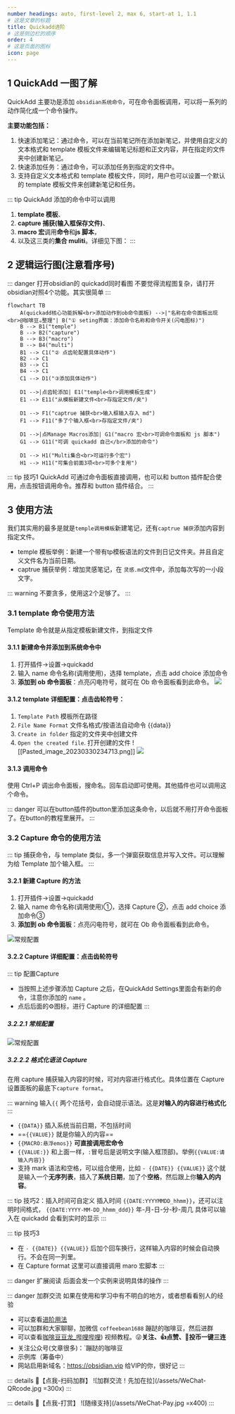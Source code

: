 ```yaml
---
number headings: auto, first-level 2, max 6, start-at 1, 1.1
# 这是文章的标题
title: Quickadd进阶
# 这是侧边栏的顺序
order: 4
# 这是页面的图标
icon: page
---
```

## 1 QuickAdd 一图了解

QuickAdd 主要功是添加 `obsidian系统命令`，可在命令面板调用，可以将一系列的动作简化成一个命令操作。

**主要功能包括：**
 1. 快速添加笔记：通过命令，可以在当前笔记所在添加新笔记，并使用自定义的文本格式和 template 模板文件来编辑笔记标题和正文内容，并在指定的文件夹中创建新笔记。
 2. 快速添加任务：通过命令，可以添加任务到指定的文件中。
 3. 支持自定义文本格式和 template 模板文件，同时，用户也可以设置一个默认的 template 模板文件来创建新笔记和任务。

::: tip QuickAdd 添加的命令中可以调用
1.  **template 模板**、
2. **capture 捕获(输入框保存文件)**、
3. **macro 宏**调用**命令**和**js 脚本**，
4. 以及这三类的**集合 muliti**。详细见下图：
:::

## 2 逻辑运行图(注意看序号)

::: danger 打开obsidian的 quickadd同时看图
不要觉得流程图复杂，请打开obsidian对照4个功能。其实很简单
:::

```mermaid
flowchart TB
    A(quickadd核心功能拆解<br>添加动作到ob命令面板) -->|"名称在命令面板出现<br>@咖啡豆☕整理"| B("① seting界面：添加命令名称和命令开关(闪电图标)")
    B --> B1("temple")
    B --> B2("capture")
    B --> B3("macro")
    B --> B4("multi")
    B1 --> C1("② 点齿轮配置具体动作")
    B2 --> C1
    B3 --> C1
    B4 --> C1    
    C1 --> D1("③添加具体动作")
        
    D1 -->|点齿轮添加| E1("temple<br>调用模板生成")
    E1 --> E11("从模板新建文件<br>存指定文件/夹")
    
    D1 --> F1("captrue 捕获<br>输入框输入存入 md")
    F1 --> F11("多了个输入框<br>存指定文件/夹")
    
    D1 -->|点Manage Macros添加| G1("macro 宏<br>可调命令面板和 js 脚本")
    G1 --> G11("可调 quickadd 自己</br>添加的命令")  

    D1 --> H1("Multi集合<br>可运行多个宏")
    H1 --> H11("可集合前面3项<br>可多个复用")
```

::: tip 技巧1
QuickAdd 可通过命令面板直接调用，也可以和 button 插件配合使用，点击按钮调用命令。推荐和 button 插件结合。
:::

## 3 使用方法
我们其实用的最多是就是`temple调用模板`新建笔记，还有`captrue 捕获`添加内容到指定文件。
- temple 模板举例：新建一个带有tp模板语法的文件到日记文件夹。并且自定义文件名为当前日期。
- captrue 捕获举例：增加灵感笔记，在 `灵感.md`文件中，添加每次写的一小段文字。

::: warning
不要贪多，使用这2个足够了。
:::

### 3.1 template 命令使用方法

Template 命令就是从指定模板新建文件，到指定文件

#### 3.1.1 新建命令并添加到系统命令中
1. 打开插件->设置->quickadd
2. 输入 name 命令名称(调用使用)，选择 template，点击 add choice 添加命令
3. **添加到 ob 命令面板**：点亮闪电符号，就可在 Ob 命令面板看到此命令。
![](/assets/Pasted_image_0230330234642.png)

#### 3.1.2 template 详细配置：点击齿轮符号：
1. `Template Path` 模板所在路径
2. `File Name Format` 文件名格式/按语法自动命令 {{data}}
3. `Create in folder` 指定的文件夹中创建文件
4. `Open the created file`. 打开创建的文件
![[Pasted_image_20230330234713.png]]
![](/assets/Pasted_image_20230330234713.png)
#### 3.1.3 调用命令
使用 Ctrl+P 调出命令面板，搜命名。回车启动即可使用。其他插件也可以调用这个命令。

::: danger
可以在button插件的button里添加这条命令，以后就不用打开命令面板了。在button的教程里展开。
:::


### 3.2 Capture 命令的使用方法

::: tip
捕获命令，与 template 类似，多一个弹窗获取信息并写入文件。可以理解为给 Template 加个输入框。
:::

#### 3.2.1 新建 Capture 的方法
1.  打开插件->设置->quickadd
2.  输入 name 命令名称(调用使用)①，选择 Capture ②，点击 add choice 添加命令③
3.  **添加到 ob 命令面板**：点亮闪电符号，就可在 Ob 命令面板看到此命令。

![常规配置](/assets/Obsidian_A7U6npzHbo.png)
#### 3.2.2 Capture 详细配置：点击齿轮符号
::: tip 配置Capture
- 当按照上述步骤添加 Capture 之后，在QuickAdd Settings里面会有新的命令，注意你添加的 `name` 。
- 点后后面的⚙️图标，进行 Capture 的详细配置
:::

##### 3.2.2.1 常规配置
![常规配置](/assets/4gzCCMDYJJ.png)

##### 3.2.2.2 格式化语法 Capture
在用 capture 捕获输入内容的时候，可对内容进行格式化。具体位置在 Capture 设置面板的最底下`capture format`。

::: warning
输入`{{` 两个花括号，会自动提示语法。这是**对输入的内容进行格式化**
:::

- `{{DATA}}` 插入系统当前日期，不包括时间
- ==`{{VALUE}}` 就是你输入的内容==
- `{{MACRO:悬浮emos}}` **可直接调用宏命令**
- `{{VALUE:}}` 和上面一样，`:`冒号后是说明文字(输入框顶部)。举例`{{VALUE:请输入内容}}`
- 支持 mark 语法和空格，可以组合使用，比如 `- {{DATE}} {{VALUE}}`  这个就是输入一个**无序列表**，插入了**系统日期**，加了个**空格**，然后跟上你**输入的内容**。

::: tip 技巧2：插入时间可自定义
插入时间 `{{DATE:YYYYMMDD_hhmm}}`，还可以注明时间格式，
`{{DATE:YYYY-MM-DD_hhmm_ddd}}` 年-月-日-分-秒-周几
具体可以输入在 quickadd 会看到实时的显示
:::


::: tip 技巧3
- 在 `- {{DATE}} {{VALUE}}` 后加个回车换行，这样输入内容的时候会自动换行。不会在同一列里。
- 在 Capture format 这里可以直接调用 maro 宏脚本
:::

::: danger 扩展阅读
后面会发一个实例来说明具体的操作
:::

::: danger 加群交流
如果在使用和学习中有不明白的地方，或者想看看别人的经验
- 可以查看[进阶用法](/zh/advanced)
- 可以加群和大家聊聊，加微信 `coffeebean1688` 蹦跶的咖啡豆，然后进群
- 可以查看[咖啡豆豆龙_哔哩哔哩](https://space.bilibili.com/618777356)) 视频教程。😜**关注、👍点赞、📀投币一键三连**
- 关注公众号(文章很多)：`蹦跶的咖啡豆
- 示例库（筹备中）
- 网站启用新域名：https://obsidian.vip 给VIP的你，很好记
:::

::: details 🌱【点我-扫码加群】
![加群交流！先加在拉](/assets/WeChat-QRcode.jpg =300x) 
::: 

::: details 🍻【点我-打赏】
![随缘支持](/assets/WeChat-Pay.jpg =x400)
::: 

